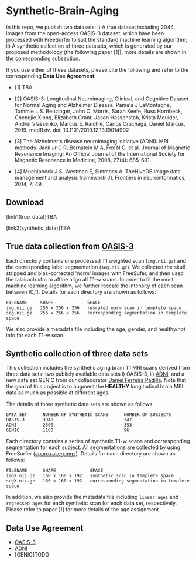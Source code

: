 # Synthetic-Brain-Aging

In this repo, we publish two datasets: i) A true dataset including 2044 images from the open-access OASIS-3 dataset, which have been processed with FreeSurfer to suit the standard machine learning algorithm; ii) A synthetic collection of three datasets, which is generated by our proposed methodology (the following paper [1]), more details are shown in the corresponding subsection. 

If you use either of these datasets, please cite the following and refer to the corresponding **Data Use Agreement**.
- [1] TBA

- [2] OASIS-3: Longitudinal Neuroimaging, Clinical, and Cognitive Dataset for Normal Aging and Alzheimer Disease.
Pamela J LaMontagne, Tammie L.S. Benzinger, John C. Morris, Sarah Keefe, Russ Hornbeck, Chengjie Xiong, Elizabeth Grant, Jason Hassenstab, Krista Moulder, Andrei Vlassenko, Marcus E. Raichle, Carlos Cruchaga, Daniel Marcus, 2019. medRxiv. doi: 10.1101/2019.12.13.19014902

- [3] The Alzheimer's disease neuroimaging initiative (ADNI): MRI methods.
Jack Jr C R, Bernstein M A, Fox N C, et al. Journal of Magnetic Resonance Imaging: An Official Journal of the International Society for Magnetic 
Resonance in Medicine, 2008, 27(4): 685-691.

- [4] Muehlboeck J S, Westman E, Simmons A. TheHiveDB image data management and analysis framework[J]. Frontiers in neuroinformatics, 2014, 7: 49.

## Download
[link1(true_data)]TBA

[link2(synthetic_data)]TBA

## True data collection from [OASIS-3](https://www.oasis-brains.org/#access)
Each directory contains one processed T1 weighted scan (`img.nii,gz`) and the corresponding label segmentation (`seg.nii.gz`). We collected the skull stripped and bias-corrected 'norm' images with FreeSufer, and then used the talairach.xfm to affine align all T1-w scans. In order to fit the most machine learning algorithm, we further rescale the intensity of each scan between [0,1]. Details for each directory are shown as follows:
```
FILENAME     SHAPE             SPACE
img.nii.gz   256 x 256 x 256   rescaled norm scan in templete space
seg.nii.gz   256 x 256 x 256   corresponding segmentation in templete space
```
We also provide a metadata file including the age, gender, and healthy/not info for each T1-w scan. 

## Synthetic collection of three data sets

This collection includes the synthetic aging brain T1 MRI scans derived from three data sets: two publicly available data sets i) OASIS-3, ii) [ADNI](https://adni.loni.usc.edu/about/), and a new data set GENIC from our collaborator [Daniel Ferreira Padilla](https://medarbetare.ki.se/people/daniel-ferreira-padilla). Note that the goal of this project is to augment the **HEALTHY** longitudinal brain MRI data as much as possible at different ages. 

The details of three synthetic data sets are shown as follows:
```
DATA SET      NUMBER OF SYNTHETIC SCANS      NUMBER OF SUBJECTS      
OASIS-3       3948                           347
ADNI          2500                           353
GENIC         1100                           96
```

Each directory contains a series of synthetic T1-w scans and corresponding segmentation for each subject. All segmentations are collected by using FreeSurfer ([aparc+aseg.mgz](https://surfer.nmr.mgh.harvard.edu/fswiki/ReconAllDevTable)). Details for each directory are shown as follows:
```
FILENAME      SHAPE             SPACE
imgX.nii.gz   160 x 160 x 192   synthetic scan in templete space
segX.nii.gz   160 x 160 x 192   corresponding segmentation in templete space
```
In addition, we also provide the metadata file including `linear ages` and `regressed ages` for each synthetic scan for each data set, respectively. Please refer to paper [1] for more details of the age assignment.

## Data Use Agreement
- [OASIS-3](https://www.oasis-brains.org/#access)
- [ADNI](https://adni.loni.usc.edu/data-samples/access-data/#access_data)
- [GENIC]TODO
